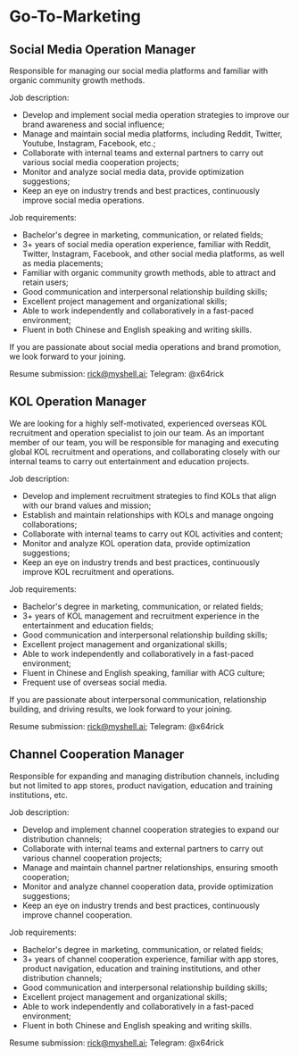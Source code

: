 # Go-To-Marketing

## Social Media Operation Manager

Responsible for managing our social media platforms and familiar with organic community growth methods.

Job description:

* Develop and implement social media operation strategies to improve our brand awareness and social influence;
* Manage and maintain social media platforms, including Reddit, Twitter, Youtube, Instagram, Facebook, etc.;
* Collaborate with internal teams and external partners to carry out various social media cooperation projects;
* Monitor and analyze social media data, provide optimization suggestions;
* Keep an eye on industry trends and best practices, continuously improve social media operations.

Job requirements:

* Bachelor's degree in marketing, communication, or related fields;
* 3+ years of social media operation experience, familiar with Reddit, Twitter, Instagram, Facebook, and other social media platforms, as well as media placements;
* Familiar with organic community growth methods, able to attract and retain users;
* Good communication and interpersonal relationship building skills;
* Excellent project management and organizational skills;
* Able to work independently and collaboratively in a fast-paced environment;
* Fluent in both Chinese and English speaking and writing skills.

If you are passionate about social media operations and brand promotion, we look forward to your joining.

Resume submission: rick@myshell.ai; Telegram: @x64rick

## KOL Operation Manager

We are looking for a highly self-motivated, experienced overseas KOL recruitment and operation specialist to join our team. As an important member of our team, you will be responsible for managing and executing global KOL recruitment and operations, and collaborating closely with our internal teams to carry out entertainment and education projects.

Job description:

* Develop and implement recruitment strategies to find KOLs that align with our brand values and mission;
* Establish and maintain relationships with KOLs and manage ongoing collaborations;
* Collaborate with internal teams to carry out KOL activities and content;
* Monitor and analyze KOL operation data, provide optimization suggestions;
* Keep an eye on industry trends and best practices, continuously improve KOL recruitment and operations.

Job requirements:

* Bachelor's degree in marketing, communication, or related fields;
* 3+ years of KOL management and recruitment experience in the entertainment and education fields;
* Good communication and interpersonal relationship building skills;
* Excellent project management and organizational skills;
* Able to work independently and collaboratively in a fast-paced environment;
* Fluent in Chinese and English speaking, familiar with ACG culture;
* Frequent use of overseas social media.

If you are passionate about interpersonal communication, relationship building, and driving results, we look forward to your joining.

Resume submission: rick@myshell.ai; Telegram: @x64rick

## Channel Cooperation Manager

Responsible for expanding and managing distribution channels, including but not limited to app stores, product navigation, education and training institutions, etc.

Job description:

* Develop and implement channel cooperation strategies to expand our distribution channels;
* Collaborate with internal teams and external partners to carry out various channel cooperation projects;
* Manage and maintain channel partner relationships, ensuring smooth cooperation;
* Monitor and analyze channel cooperation data, provide optimization suggestions;
* Keep an eye on industry trends and best practices, continuously improve channel cooperation.

Job requirements:

* Bachelor's degree in marketing, communication, or related fields;
* 3+ years of channel cooperation experience, familiar with app stores, product navigation, education and training institutions, and other distribution channels;
* Good communication and interpersonal relationship building skills;
* Excellent project management and organizational skills;
* Able to work independently and collaboratively in a fast-paced environment;
* Fluent in both Chinese and English speaking and writing skills.

Resume submission: rick@myshell.ai; Telegram: @x64rick